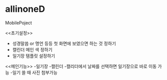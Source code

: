# allinoneD
MobilePoject


<<초기설정>>
- 성경말씀 or 명언 등등 첫 화면에 보였으면 하는 것 정하기
- 캘린더 메인 색 정하기
- 일기장 템플릿 설정하기


<<메인기능>>
-일기장
-캘린더 
-캘리더에서 날짜를 선택하면 일기장으로 바로 이동 가능
-일기 쓸 때 사진 첨부가능
